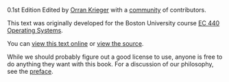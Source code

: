 0.1st Edition Edited by [Orran Krieger](https://okrieg.github.io) with a  [community](https://github.com/okrieg/openos/graphs/contributors) of contributors. 

This text was originally developed for the Boston University course [EC 440 Operating Systems][EC440].

You can [view this text online][ghpages] or [view the source][source].

[EC440]: https://docs.google.com/document/d/e/2PACX-1vRIAR-uB62ZAr9LdDP-8RylOhQ76W2fL79TU5TJbgrwUraK72gN5VfJde3B8x8gV3ukcP2lwuWC8TOm/pub
[ghpages]: https://okrieg.github.io/openos/textbook/intro_tb.html
[source]: https://github.com/okrieg/openos

While we should probably figure out a good license to use, anyone is free to do anything they want with this book.  For a discussion of our philosophy, see the [preface](cont:pref:phil). 